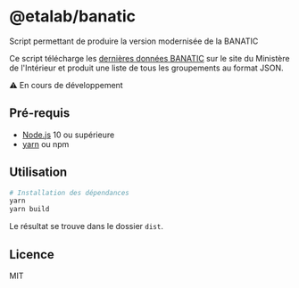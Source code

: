 # @etalab/banatic
Script permettant de produire la version modernisée de la BANATIC

Ce script télécharge les [dernières données BANATIC](https://www.banatic.interieur.gouv.fr) sur le site du Ministère de l'Intérieur et produit une liste de tous les groupements au format JSON.

⚠️ En cours de développement

## Pré-requis

* [Node.js](https://nodejs.org) 10 ou supérieure
* [yarn](https://yarnpkg.com) ou npm

## Utilisation

```bash
# Installation des dépendances
yarn
yarn build
```

Le résultat se trouve dans le dossier `dist`.

## Licence

MIT
